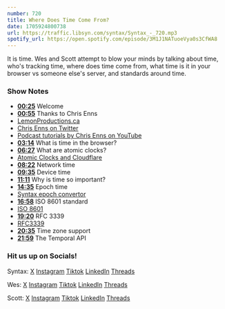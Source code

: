 ```yaml
---
number: 720
title: Where Does Time Come From?
date: 1705924800738
url: https://traffic.libsyn.com/syntax/Syntax_-_720.mp3
spotify_url: https://open.spotify.com/episode/3M1J1NATuoeVya0s3CfWA8
---
```


It is time. Wes and Scott attempt to blow your minds by talking about time, who's tracking time, where does time come from, what time is it in your browser vs someone else's server, and standards around time.

### Show Notes

* **[00:25](#t=00:25)** Welcome
* **[00:55](#t=00:55)** Thanks to Chris Enns
* [LemonProductions.ca](https://www.lemonproductions.ca/)
* [Chris Enns on Twitter](https://twitter.com/ichris)
* [Podcast tutorials by Chris Enns on YouTube](https://www.youtube.com/@lemonpodcasting)
* **[03:14](#t=03:14)** What is time in the browser?
* **[06:27](#t=06:27)** What are atomic clocks?
* [Atomic Clocks and Cloudflare](https://www.cloudflare.com/learning/ssl/lava-lamp-encryption/)
* **[08:22](#t=08:22)** Network time
* **[09:35](#t=09:35)** Device time
* **[11:11](#t=11:11)** Why is time so important?
* **[14:35](#t=14:35)** Epoch time
* [Syntax epoch convertor](https://epoch.vercel.app)
* **[16:58](#t=16:58)** ISO 8601 standard
* [ISO 8601](https://en.wikipedia.org/wiki/ISO_8601)
* **[19:20](#t=19:20)** RFC 3339
* [RFC3339](https://www.rfc-editor.org/rfc/rfc3339)
* **[20:35](#t=20:35)** Time zone support
* **[21:59](#t=21:59)** The Temporal API

### Hit us up on Socials!

Syntax: [X](https://twitter.com/syntaxfm) [Instagram](https://www.instagram.com/syntax_fm/) [Tiktok](https://www.tiktok.com/@syntaxfm) [LinkedIn](https://www.linkedin.com/company/96077407/admin/feed/posts/) [Threads](https://www.threads.net/@syntax_fm)

Wes: [X](https://twitter.com/wesbos) [Instagram](https://www.instagram.com/wesbos/) [Tiktok](https://www.tiktok.com/@wesbos) [LinkedIn](https://www.linkedin.com/in/wesbos/) [Threads](https://www.threads.net/@wesbos)

Scott: [X](https://twitter.com/stolinski) [Instagram](https://www.instagram.com/stolinski/) [Tiktok](https://www.tiktok.com/@stolinski) [LinkedIn](https://www.linkedin.com/in/stolinski/) [Threads](https://www.threads.net/@stolinski)